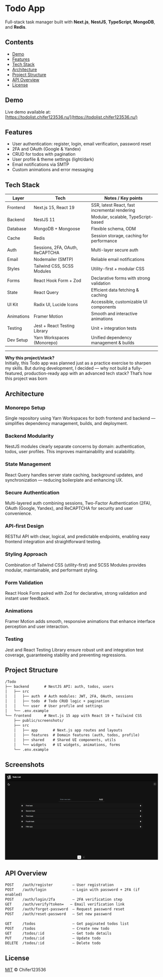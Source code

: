 # Todo App

Full-stack task manager built with **Next.js**, **NestJS**, **TypeScript**, **MongoDB**, and **Redis**.

## Contents

- [Demo](#demo)
- [Features](#features)
- [Tech Stack](#tech-stack)
- [Architecture](#architecture)
- [Project Structure](#project-structure)
- [API Overview](#api-overview)
- [License](#license)

## Demo

Live demo available at:  
[https://todolist.chifer123536.ru/](https://todolist.chifer123536.ru/)

## Features

- User authentication: register, login, email verification, password reset
- 2FA and OAuth (Google & Yandex)
- CRUD for todos with pagination
- User profile & theme settings (light/dark)
- Email notifications via SMTP
- Custom animations and error messaging

## Tech Stack

| Layer      | Tech                            | Notes / Key points                            |
| ---------- | ------------------------------- | --------------------------------------------- |
| Frontend   | Next.js 15, React 19            | SSR, latest React, fast incremental rendering |
| Backend    | NestJS 11                       | Modular, scalable, TypeScript-based           |
| Database   | MongoDB + Mongoose              | Flexible schema, ODM                          |
| Cache      | Redis                           | Session storage, caching for performance      |
| Auth       | Sessions, 2FA, OAuth, ReCAPTCHA | Multi-layer secure auth                       |
| Email      | Nodemailer (SMTP)               | Reliable email notifications                  |
| Styles     | Tailwind CSS, SCSS Modules      | Utility-first + modular CSS                   |
| Forms      | React Hook Form + Zod           | Declarative forms with strong validation      |
| State      | React Query                     | Efficient data fetching & caching             |
| UI Kit     | Radix UI, Lucide Icons          | Accessible, customizable UI components        |
| Animations | Framer Motion                   | Smooth and interactive animations             |
| Testing    | Jest + React Testing Library    | Unit + integration tests                      |
| Dev Setup  | Yarn Workspaces (Monorepo)      | Unified dependency management & builds        |

---

**Why this project/stack?**  
Initially, this Todo app was planned just as a practice exercise to sharpen my skills.
But during development, I decided — why not build a fully-featured, production-ready app with an advanced tech stack?
That’s how this project was born

## Architecture

### Monorepo Setup

Single repository using Yarn Workspaces for both frontend and backend — simplifies dependency management, builds, and deployment.

### Backend Modularity

NestJS modules clearly separate concerns by domain: authentication, todos, user profiles. This improves maintainability and scalability.

### State Management

React Query handles server state caching, background updates, and synchronization — reducing boilerplate and enhancing UX.

### Secure Authentication

Multi-layered auth combining sessions, Two-Factor Authentication (2FA), OAuth (Google, Yandex), and ReCAPTCHA for security and user convenience.

### API-first Design

RESTful API with clear, logical, and predictable endpoints, enabling easy frontend integration and straightforward testing.

### Styling Approach

Combination of Tailwind CSS (utility-first) and SCSS Modules provides modular, maintainable, and performant styling.

### Form Validation

React Hook Form paired with Zod for declarative, strong validation and instant user feedback.

### Animations

Framer Motion adds smooth, responsive animations that enhance interface perception and user interaction.

### Testing

Jest and React Testing Library ensure robust unit and integration test coverage, guaranteeing stability and preventing regressions.

## Project Structure

```
/Todo
├── backend       # NestJS API: auth, todos, users
│   ├── src
│   │   ├── auth  # Auth modules: JWT, 2FA, OAuth, sessions
│   │   ├── todo  # Todo CRUD logic + pagination
│   │   └── user  # User profile and settings
│   └── .env.example
└── frontend      # Next.js 15 app with React 19 + Tailwind CSS
    ├── public/screenshots/
    ├── src
    │   ├── app       # Next.js app routes and layouts
    │   ├── features  # Domain features (auth, todos, profile)
    │   ├── shared    # Shared UI components, utils
    │   └── widgets   # UI widgets, animations, forms
    └── .env.example

```

## Screenshots

![screenshot](https://raw.githubusercontent.com/Chifer123536/Todo/master/frontend/public/screenshots/screenshot.png)

## API Overview

```
POST    /auth/register         — User registration
POST    /auth/login            — Login with password + 2FA (if enabled)
POST    /auth/login/2fa        — 2FA verification step
GET     /auth/verify?token=   — Email verification link
POST    /auth/forgot-password  — Request password reset
POST    /auth/reset-password   — Set new password

GET     /todos                 — Get paginated todos list
POST    /todos                 — Create new todo
GET     /todos/:id             — Get todo details
PUT     /todos/:id             — Update todo
DELETE  /todos/:id             — Delete todo

```

## License

[MIT](https://opensource.org/licenses/MIT) © Chifer123536
